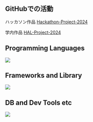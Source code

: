 ## GitHubでの活動

ハッカソン作品
[Hackathon-Project-2024](https://github.com/Hackathon-Project-2024)

学内作品
[HAL-Project-2024](https://github.com/HAL-Project-2024)

## Programming Languages

<img src="https://skillicons.dev/icons?i=html,css,js,typescript,python,c,cpp" /> <br />

## Frameworks and Library

<img src="https://skillicons.dev/icons?i=react,next,vue,flask,materialui,tailwind," /> <br />

## DB and Dev Tools etc

<img src="https://skillicons.dev/icons?i=mysql,postgresql,docker,git,github,npm,postman,vscode,azure,figma," /> <br />
